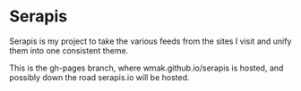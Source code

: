 # Serapis

Serapis is my project to take the various feeds from the sites I visit and unify
them into one consistent theme.

This is the gh-pages branch, where wmak.github.io/serapis is hosted, and possibly down the road serapis.io will be hosted.
